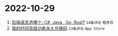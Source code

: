 # 2022-10-29

1. [后端语言选哪个: C#, Java , Go, Rust?](https://www.v2ex.com/t/890899) `14条评论` `程序员`
1. [我的时间高级功能永久兑换码](https://www.v2ex.com/t/890887) `13条评论` `App Store`
